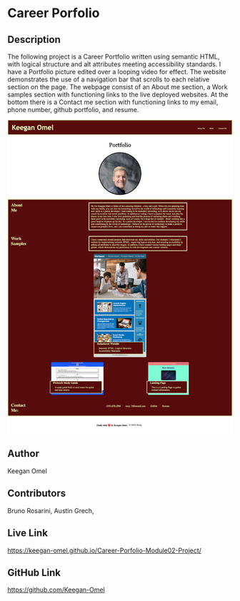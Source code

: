 # Career Porfolio

## Description 
The following project is a Career Portfolio written using semantic HTML, with logical structure and alt attributes meeting accessibility standards. I have a Portfolio picture edited over a looping video for effect. The website demonstrates the use of a navigation bar that scrolls to each relative section on the page. The webpage consist of an About me section, a Work samples section with functioning links to the live deployed websites. At the bottom there is a Contact me section with functioning links to my email, phone number, github portfolio, and resume.

![Screenshot of my app](./Assets/images/screencapture-file-Users-keeganomel-bootcamp-Homework-Module-02-index-html-2023-03-14-00_58_13.png)



## Author
Keegan Omel

## Contributors
Bruno Rosarini,
Austin Grech,


## Live Link

https://keegan-omel.github.io/Career-Porfolio-Module02-Project/

## GitHub Link

https://github.com/Keegan-Omel
